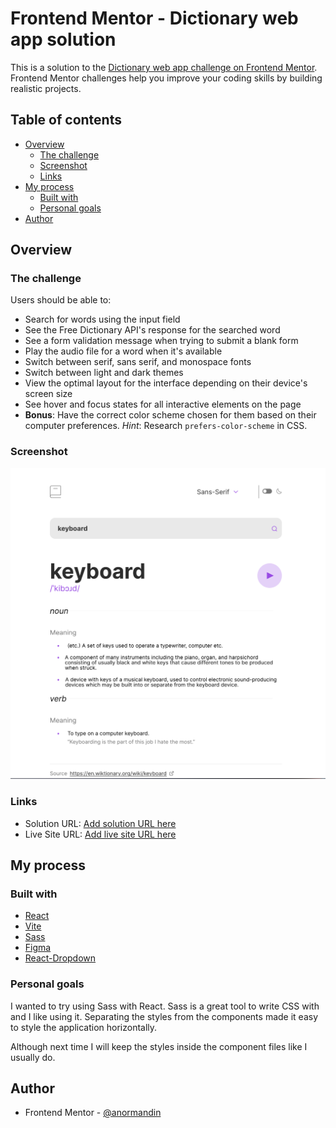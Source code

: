 # Frontend Mentor - Dictionary web app solution

This is a solution to the [Dictionary web app challenge on Frontend Mentor](https://www.frontendmentor.io/challenges/dictionary-web-app-h5wwnyuKFL). Frontend Mentor challenges help you improve your coding skills by building realistic projects. 

## Table of contents

- [Overview](#overview)
  - [The challenge](#the-challenge)
  - [Screenshot](#screenshot)
  - [Links](#links)
- [My process](#my-process)
  - [Built with](#built-with)
  - [Personal goals](#personal-goals)
- [Author](#author)

## Overview

### The challenge

Users should be able to:

- Search for words using the input field
- See the Free Dictionary API's response for the searched word
- See a form validation message when trying to submit a blank form
- Play the audio file for a word when it's available
- Switch between serif, sans serif, and monospace fonts
- Switch between light and dark themes
- View the optimal layout for the interface depending on their device's screen size
- See hover and focus states for all interactive elements on the page
- **Bonus**: Have the correct color scheme chosen for them based on their computer preferences. _Hint_: Research `prefers-color-scheme` in CSS.

### Screenshot

![Screenshot](Screenshot.png)

### Links

- Solution URL: [Add solution URL here](https://your-solution-url.com)
- Live Site URL: [Add live site URL here](https://your-live-site-url.com)

## My process

### Built with

- [React](https://reactjs.org/)
- [Vite](https://vitejs.dev/)
- [Sass](https://sass-lang.com/) 
- [Figma](https://www.figma.com)
- [React-Dropdown](https://www.npmjs.com/package/react-dropdown)


### Personal goals

I wanted to try using Sass with React. Sass is a great tool to write CSS with and I like using it. Separating the styles from
the components made it easy to style the application horizontally.

Although next time I will keep the styles inside the component files like I usually do.


## Author

- Frontend Mentor - [@anormandin](https://www.frontendmentor.io/profile/anormandin)